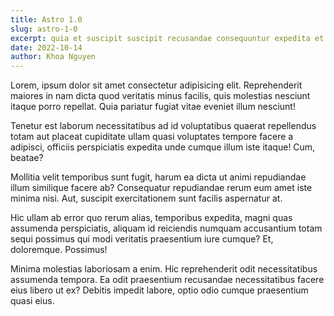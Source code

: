 ```yaml
---
title: Astro 1.0
slug: astro-1-0
excerpt: quia et suscipit suscipit recusandae consequuntur expedita et cum reprehenderit molestiae ut ut quas totam nostrum rerum est autem sunt rem eveniet architecto
date: 2022-10-14
author: Khoa Nguyen
---
```


Lorem, ipsum dolor sit amet consectetur adipisicing elit. Reprehenderit maiores in nam dicta quod veritatis minus facilis, quis molestias nesciunt itaque porro repellat. Quia pariatur fugiat vitae eveniet illum nesciunt!

Tenetur est laborum necessitatibus ad id voluptatibus quaerat repellendus totam aut placeat cupiditate ullam quasi voluptates tempore facere a adipisci, officiis perspiciatis expedita unde cumque illum iste itaque! Cum, beatae?

Mollitia velit temporibus sunt fugit, harum ea dicta ut animi repudiandae illum similique facere ab? Consequatur repudiandae rerum eum amet iste minima nisi. Aut, suscipit exercitationem sunt facilis aspernatur at.

Hic ullam ab error quo rerum alias, temporibus expedita, magni quas assumenda perspiciatis, aliquam id reiciendis numquam accusantium totam sequi possimus qui modi veritatis praesentium iure cumque? Et, doloremque. Possimus!

Minima molestias laboriosam a enim. Hic reprehenderit odit necessitatibus assumenda tempora. Ea odit praesentium recusandae necessitatibus facere eius libero ut ex? Debitis impedit labore, optio odio cumque praesentium quasi eius.
